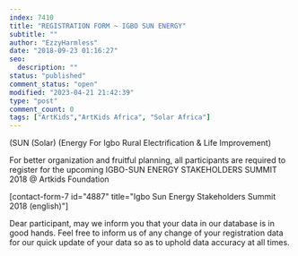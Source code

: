 ```yaml
---
index: 7410
title: "REGISTRATION FORM ~ IGBO SUN ENERGY"
subtitle: ""
author: "EzzyHarmless"
date: "2018-09-23 01:16:27"
seo:
  description: ""
status: "published"
comment_status: "open"
modified: "2023-04-21 21:42:39"
type: "post"
comment_count: 0
tags: ["ArtKids","ArtKids Africa", "Solar Africa"]
---
```


(SUN (Solar) (Energy For Igbo Rural Electrification & Life Improvement)

For better organization and fruitful planning, all participants are required to register for the upcoming IGBO-SUN ENERGY STAKEHOLDERS SUMMIT 2018 @ Artkids Foundation

\[contact-form-7 id="4887" title="Igbo Sun Energy Stakeholders Summit 2018 (english)"\]

Dear participant, may we inform you that your data in our database is in good hands. Feel free to inform us of any change of your registration data for our quick update of your data so as to uphold data accuracy at all times.